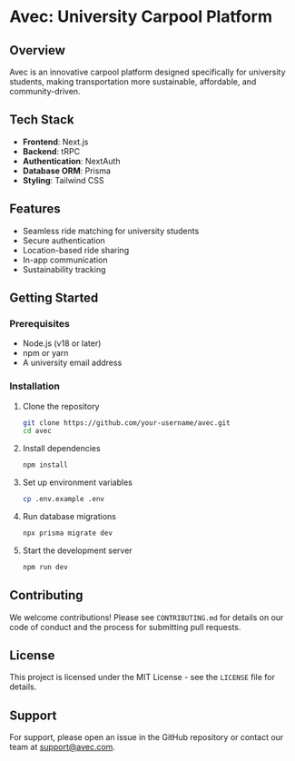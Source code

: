 # Avec: University Carpool Platform

## Overview

Avec is an innovative carpool platform designed specifically for university students, making transportation more sustainable, affordable, and community-driven.

## Tech Stack

- **Frontend**: Next.js
- **Backend**: tRPC
- **Authentication**: NextAuth
- **Database ORM**: Prisma
- **Styling**: Tailwind CSS

## Features

- Seamless ride matching for university students
- Secure authentication
- Location-based ride sharing
- In-app communication
- Sustainability tracking

## Getting Started

### Prerequisites

- Node.js (v18 or later)
- npm or yarn
- A university email address

### Installation

1. Clone the repository

    ```bash
    git clone https://github.com/your-username/avec.git
    cd avec
    ```

2. Install dependencies

    ```bash
    npm install
    ```

3. Set up environment variables

    ```bash
    cp .env.example .env
    ```

4. Run database migrations

    ```bash
    npx prisma migrate dev
    ```

5. Start the development server
    ```bash
    npm run dev
    ```

## Contributing

We welcome contributions! Please see `CONTRIBUTING.md` for details on our code of conduct and the process for submitting pull requests.

## License

This project is licensed under the MIT License - see the `LICENSE` file for details.

## Support

For support, please open an issue in the GitHub repository or contact our team at support@avec.com.
